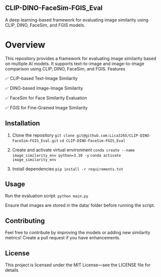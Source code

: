 ## CLIP-DINO-FaceSim-FGIS_Eval


A deep learning-based framework for evaluating image similarity using CLIP, DINO, FaceSim, and FGIS models.

# Overview

This repository provides a framework for evaluating image similarity based on multiple AI models. It supports text-to-image and image-to-image comparison using CLIP, DINO, FaceSim, and FGIS.
Features

✅ CLIP-based Text-Image Similarity

✅ DINO-based Image-Image Similarity

✅ FaceSim for Face Similarity Evaluation

✅ FGIS for Fine-Grained Image Similarity


## Installation
1. Clone the repository
```git clone git@github.com:Lica3265/CLIP-DINO-FaceSim-FGIS_Eval.git```
```cd CLIP-DINO-FaceSim-FGIS_Eval```


2. Create and activate virtual environment
```conda create --name image_similarity_env python=3.10 -y```
```conda activate image_similarity_env```


3. Install dependencies
```pip install -r requirements.txt```



## Usage
Run the evaluation script:
```python main.py```


Ensure that images are stored in the data/ folder before running the script.

## Contributing
Feel free to contribute by improving the models or adding new similarity metrics! Create a pull request if you have enhancements.

## License
This project is licensed under the MIT License—see the LICENSE file for details
